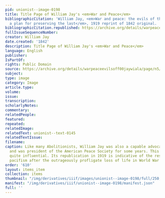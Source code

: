 ```yaml
---
pid: unionist--image-0198
title: Title Page of William Jay's <em>War and Peace</em>
bibliographicCitation: 'William Jay, <em>War and peace: the evils of the first and
  a plan for preserving the last</em>, 1919 reprint of 1842 original. '
bibliographicCitation.republished: https://archive.org/details/warpeaceevilsoff00jaywiala/page/n5/mode/2up
fullIssueSequenceNumber: 
creator: William Jay
date.created: '1842'
description: Title Page of William Jay's <em>War and Peace</em>
language: English
publisher: 
IsPartOf: 
rights: Public Domain
source: https://archive.org/details/warpeaceevilsoff00jaywiala/page/n5/mode/2up
subject: 
type: image
category: Image
article.type: 
volume: 
issue: 
transcription: 
scholarlyNotes: 
commentary: 
relatedPeople: 
featured: 
repeated: 
relatedImage: 
relatedText: unionist--text-0145
relatedTextIssue: 
filename: 
caption: Like many Abolitionists, William Jay was also a capable advocate of Peace,
  and was president of the American Peace Society for some years. This 1842 work was
  quite influential. Its republication in 1919 is indicative of the resurgence of
  pacifism after the outrageously profligate loss of life in World War I.
order: '610'
layout: items_item
collection: items
thumbnail: "/img/derivatives/iiif/images/unionist--image-0198/full/250,/0/default.jpg"
manifest: "/img/derivatives/iiif/unionist--image-0198/manifest.json"
full: ''
---
```

